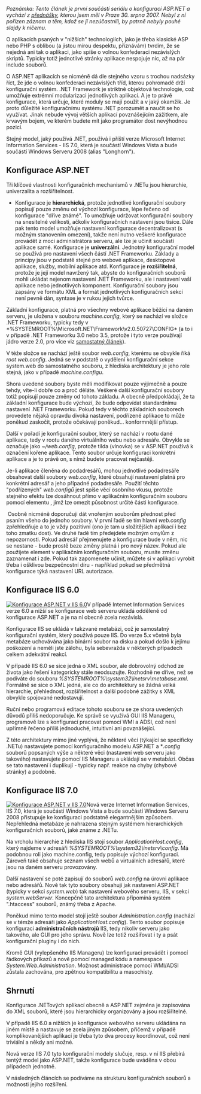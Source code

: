 <!-- dcterms:identifier = aspnetcz#166 -->
<!-- dcterms:title = Konfigurace v ASP.NET a IIS verze 6.0 a 7.0 -->
<!-- dcterms:abstract = Aplikace psané v ASP.NET jsou ve své podstatě konfederace nezávislých tříd, kterou drží pohromadě konfigurace. Je to právě konfigurační systém .NET, který říká kdy se který modul má použít. S příchodem nové verze IIS (7.0 ve Windows Vista a Windows Server 2008) je konfigurační model .NETu ještě důležitější, protože se jeho prostřednictvím budou nastavovat i vlastnosti IIS jako takového. -->
<!-- np9:categoryId = 4 -->
<!-- x4w:category = IT -->
<!-- np9:authorId = 1 -->
<!-- np9:authorEmail = michal.valasek@altairis.cz -->
<!-- dcterms:creator = Michal Altair Valášek -->
<!-- dcterms:created = 2007-09-17T11:00:37+02:00 -->
<!-- dcterms:dateAccepted = 2007-09-17T11:00:37+02:00 -->

*Poznámka: Tento článek je první součástí seriálu o konfiguraci ASP.NET a vychází z [přednášky](http://akce.altairis.cz/Events/122.aspx), kterou jsem měl v Praze 30. srpna 2007. Nebyl z ní pořízen záznam a těm, kdož se jí nezúčastnili, by patrně nebyly pouhé slajdy k ničemu.*

O aplikacích psaných v "nižších" technologiích, jako je třeba klasické ASP nebo PHP s oblibou (a jistou mírou despektu, přiznávám) tvrdím, že se nejedná ani tak o aplikaci, jako spíše o volnou konfederaci nezávislých skriptů. Typicky totiž jednotlivé stránky aplikace nespojuje nic, až na pár include souborů.

O ASP.NET aplikacích se nicméně dá dle stejného vzoru s trochou nadsázky říct, že jde o volnou konfederaci nezávislých tříd, kterou pohromadě drží konfigurační systém. .NET Framework je striktně objektová technologie, což umožňuje extrémní modularizaci jednotlivých aplikací. A je to právě konfigurace, která určuje, které moduly se mají použít a v jaký okamžik. Je proto důležité konfiguračnímu systému .NET porozumět a naučit se ho využívat. Jinak nebude vývoj větších aplikací povznášejícím zážitkem, ale krvavým bojem, ve kterém budete mít jako programátor dost nevýhodnou pozici.

Stejný model, jaký používá .NET, používá i příští verze Microsoft Internet Information Services - IIS 7.0, která je součástí Windows Vista a bude součástí Windows Serveru 2008 (alias "Longhorn").

## Konfigurace ASP.NET

Tři klíčové vlastnosti konfiguračních mechanismů v .NETu jsou hierarchie, univerzalita a rozšiřitelnost.

*   Konfigurace je **hierarchická**, protože jednotlivé konfigurační soubory popisují pouze změnu od výchozí konfigurace, lépe řečeno od konfigurace "dříve známé". To umožňuje udržovat konfigurační soubory na snesitelné velikosti, ačkoliv konfiguračních nastavení jsou tisíce. Dále pak tento model umožňuje nastavení konfigurace decentralizovat (s možným stanovením omezení), takže není nutno veškeré konfigurace provádět z moci administrátora serveru, ale lze je učinit součástí aplikace samé.  Konfigurace je **univerzální**. Jednotný konfigurační model se používá pro nastavení všech částí .NET Frameworku. Základy a principy jsou v podstatě stejné pro webové aplikace, desktopové aplikace, služby, mobilní aplikace atd.  Konfigurace je **rozšiřitelná**, protože je její model navržený tak, abyste do konfiguračních souborů mohli ukládat nejenom nastavení .NET Frameworku, ale i nastavení vaší aplikace nebo jednotlivých komponent. Konfigurační soubory jsou zapsány ve formátu XML a formát jednotlivých konfiguračních sekcí není pevně dán, syntaxe je v rukou jejich tvůrce. 

Základní konfigurace, platná pro všechny webové aplikace běžící na daném serveru, je uložena v souboru *machine.config*, který se nachází ve složce .NET Frameworku, typicky tedy v *%SYSTEMROOT%\Microsoft.NET\Framework\v2.0.50727\CONFIG\* (a to i v případě .NET Frameworku 3.0 nebo 3.5, protože i tyto verze používají jádro verze 2.0, pro více viz [samostatný článek](http://www.aspnet.cz/Articles/161-jeste-jednou-a-dukladneji-k-verzim-microsoft-net-frameworku.aspx)).

V téže složce se nachází ještě soubor *web.config*, kterému se obvykle říká *root web.config*. Jedná se v podstatě o vydělení konfigurační sekce system.web do samostatného souboru, z hlediska architektury je jeho role stejná, jako v případě *machine.configu*.

Shora uvedené soubory byste měli modifikovat pouze výjimečně a pouze tehdy, víte-li dobře co a proč děláte. Veškeré další konfigurační soubory totiž popisují pouze změny od tohoto základu. A obecně předpokládají, že ta základní konfigurace bude výchozí, že bude odpovídat standardnímu nastavení .NET Frameworku. Pokud tedy v těchto základních souborech provedete nějaká opravdu divoká nastavení, podřízené aplikace to může poněkud zaskočit, protože očekávají poněkud... konformnější přístup.

Další v pořadí je konfigurační soubor, který se nachází v rootu dané aplikace, tedy v rootu daného virtuálního webu nebo adresáře. Obvykle se označuje jako *~/web.config*, protože tilda (vlnovka) se v ASP.NET používá k označení kořene aplikace. Tento soubor určuje konfiguraci konkrétní aplikace a je to právě on, s nímž budete pracovat nejčastěji.

Je-li aplikace členěna do podadresářů, mohou jednotlivé podadresáře obsahovat další soubory *web.config*, které obsahují nastavení platná pro konkrétní adresář a jeho případné podadresáře. Použití těchto "podřízených" *web.configů* jest spíše věcí osobního vkusu, protože stejného efektu lze dosáhnout přímo v aplikačním konfiguračním souboru pomocí elementu *<location>*, jímž lze omezit působnost určité části konfigurace. 

 Osobně nicméně doporučuji dát vnořeným souborům přednost před psaním všeho do jednoho soubory. V první řadě se tím hlavní *web.config* zpřehledňuje a to je vždy pozitivní (ono je tam u složitějších aplikací i bez toho zmatku dost). Ve druhé řadě tím předejdete možným omylům z nepozornosti. Pokud adresář přejmenujete a konfigurace bude v něm, nic se nestane - bude prostě beze změny platná i pro nový název. Pokud ale použijete element *<location>* v aplikačním konfiguračním souboru, musíte změnu zaznamenat i zde. Pokud tak zapomenete učinit, můžete si v aplikaci vyrobit třeba i ošklivou bezpečnostní díru - například pokud se předmětná konfigurace týká nastavení URL autorizace.

## Konfigurace IIS 6.0

[![Konfigurace ASP.NET v IIS 6.0](https://www.cdn.altairis.cz/Blog/2007/20070916-20070915-aspconfig-iis6_thumb.png)](https://www.cdn.altairis.cz/Blog/2007/20070916-20070915-aspconfig-iis6.png)V případě Internet Information Services verze 6.0 a nižší se konfigurace web serveru ukládá odděleně od konfigurace ASP.NET a je na ní obecně zcela nezávislá.

Konfigurace IIS se ukládá v takzvané metabázi, což je samostatný konfigurační systém, který používá pouze IIS. Do verze 5.x včetně byla metabáze uchovávána jako binární soubor na disku a pokud došlo k jejímu poškození a neměli jste zálohu, byla sebevražda v některých případech celkem adekvátní reakcí. 

V případě IIS 6.0 se sice jedná o XML soubor, ale dobrovolný odchod ze života jako řešení kategoricky stále neodsuzujte. Rozhodně ne dříve, než se podíváte do souboru *%SYSTEMROOT%\system32\inetsrv\metabase.xml*. Formálně se sice o XML jedná, ale co do architektury se žádná velká hierarchie, přehlednost, rozšiřitelnost a další podobné zážitky s XML obvykle spojované nedostavují.

Ruční nebo programová editace tohoto souboru se ze shora uvedených důvodů přiliš nedoporučuje. Ke správě se využívá GUI IIS Manageru, programově lze s konfigurací pracovat pomocí WMI a ADSI, což není upřímně řečeno příliš jednoduché, intuitivní ani povznášející.

Z této architektury mimo jiné vyplývá, že některé věci (týkající se specificky .NETu) nastavujete pomocí konfiguračního modelu ASP.NET a **.config* souborů popsaných výše a některé věci (nastavení web serveru jako takového) nastavujete pomocí IIS Manageru a ukládají se v metabázi. Občas se tato nastavení i duplikují - typicky např. reakce na chyby (chybové stránky) a podobně.

## Konfigurace IIS 7.0

[![Konfigurace ASP.NET v IIS 7.0](https://www.cdn.altairis.cz/Blog/2007/20070916-20070915-aspconfig-iis7_thumb.png)](https://www.cdn.altairis.cz/Blog/2007/20070916-20070915-aspconfig-iis7.png)Nová verze Internet Information Services, IIS 7.0, která je součástí Windows Vista a bude součástí Windows Serveru 2008 přistupuje ke konfiguraci podstatně elegantnějším způsobem. Nepřehledná metabáze je nahrazena stejným systémem hierarchických konfiguračních souborů, jaké známe z .NETu. 

Na vrcholu hierarchie z hlediska IIS stojí soubor *ApplicationHost.config*, který najdeme v adresáři *%SYSTEMROOT%\system32\inetsrv\config*. Má podobnou roli jako machine.config, tedy popisuje výchozí konfiguraci. Zároveň také obsahuje seznam všech webů a virtuálních adresářů, které jsou na daném serveru provozovány.

Další nastavení se poté zapisují do souborů *web.config* na úrovni aplikace nebo adresářů. Nově tak tyto soubory obsahují jak nastavení ASP.NET (typicky v sekci *system.web*) tak nastavení webového serveru, IIS, v sekci *system.webServer*. Koncepčně tato architektura připomíná systém ".htaccess" souborů, známý třeba z Apache.

Poněkud mimo tento model stojí ještě soubor *Administration.config* (nachází se v témže adresáři jako *ApplicationHost.config*). Tento soubor popisuje konfiguraci **administračních nástrojů** IIS, tedy nikoliv serveru jako takového, ale GUI pro jeho správu. Nově lze totiž rozšiřovat i ty a psát konfigurační pluginy i do nich.

Kromě GUI (vylepšeného IIS Manageru) lze konfiguraci provádět i pomocí řádkových příkazů a nově pomocí managed kódu a namespace *System.Web.Administration*. Možnost administrace pomocí WMI/ADSI zůstala zachována, pro zpětnou kompatibilitu a masochisty.

## Shrnutí

Konfigurace .NETových aplikací obecně a ASP.NET zejména je zapisována do XML souborů, které jsou hierarchicky organizovány a jsou rozšiřitelné.

V případě IIS 6.0 a nižších je konfigurace webového serveru ukládána na jiném místě a nastavuje se zcela jiným způsobem, přičemž v případě komplikovanějších aplikací je třeba tyto dva procesy koordinovat, což není triviální a někdy ani možné.

Nová verze IIS 7.0 tyto konfigurační modely slučuje, resp. v ní IIS přebírá tentýž model jako ASP.NET, takže konfigurace bude uváděna v obou případech jednotně.

V následných článcích se podíváme na strukturu konfiguračních souborů a možnosti jejího rozšíření.